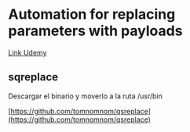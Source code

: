 # Automation for replacing parameters with payloads

[Link Udemy](https://www.udemy.com/course/recon-for-bug-bounty-penetration-testers-ethical-hackers/learn/lecture/35615364#overview)

## sqreplace

Descargar el binario y moverlo a la ruta /usr/bin

[https://github.com/tomnomnom/qsreplace](https://github.com/tomnomnom/qsreplace)








































